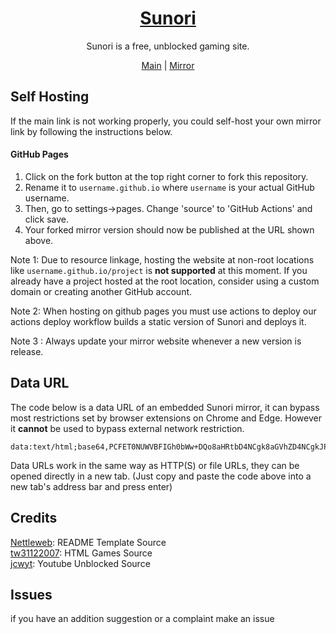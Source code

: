 <div align="center"><a href="https://sunori.org/" target="_blank" rel="noopener nofollow"><h1>Sunori</h1></a></div>

<p align="center">Sunori is a free, unblocked gaming site.</p>

<div align="center"><a href="https://sunori.org/" target="_blank">Main</a>     |     <a href="https://alt.sunori.org/" target="_blank">Mirror</a></div>

## Self Hosting
If the main link is not working properly, you could self-host your own mirror link by following the instructions below.

#### GitHub Pages
1. Click on the fork button at the top right corner to fork this repository.
2. Rename it to `username.github.io` where `username` is your actual GitHub username.
3. Then, go to settings->pages. Change 'source' to 'GitHub Actions' and click save.
4. Your forked mirror version should now be published at the URL shown above.

Note 1: Due to resource linkage, hosting the website at non-root locations like `username.github.io/project` is **not supported** at this moment. If you already have a project hosted at the root location, consider using a custom domain or creating another GitHub account.

Note 2: When hosting on github pages you must use actions to deploy our actions deploy workflow builds a static version of Sunori and deploys it.

Note 3 : Always update your mirror website whenever a new version is release.

## Data URL
The code below is a data URL of an embedded Sunori mirror, it can bypass most restrictions set by browser extensions on Chrome and Edge. However it **cannot** be used to bypass external network restriction.

```
data:text/html;base64,PCFET0NUWVBFIGh0bWw+DQo8aHRtbD4NCgk8aGVhZD4NCgkJPHRpdGxlPlN1bm9yaTwvdGl0bGU+DQoJCTxzdHlsZT4NCgkJCWJvZHkgew0KCQkJCW1hcmdpbjogMDsNCgkJCX0NCgkJCWVtYmVkIHsNCgkJCQlib3JkZXI6IG5vbmU7DQoJCQkJd2lkdGg6IDEwMHZ3Ow0KCQkJCWhlaWdodDogMTAwdmg7DQoJCQl9DQoJCTwvc3R5bGU+DQoJPC9oZWFkPg0KCTxib2R5Pg0KCQk8ZW1iZWQgc3JjPSJodHRwczovL3N1bm9yaS5vcmciPjwvZW1iZWQ+DQoJPC9ib2R5Pg0KPC9odG1sPg==
```
Data URLs work in the same way as HTTP(S) or file URLs, they can be opened directly in a new tab. (Just copy and paste the code above into a new tab's address bar and press enter)

## Credits
[Nettleweb](https://github.com/nettleweb/): README Template Source<br>
[tw31122007](https://github.com/tw31122007/): HTML Games Source<br>
[jcwyt](https://jcwyt.com/): Youtube Unblocked Source

## Issues
if you have an addition suggestion or a complaint make an issue
